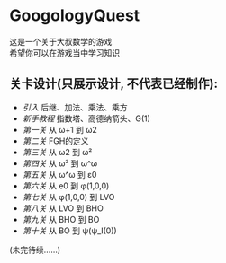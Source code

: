 # GoogologyQuest

这是一个关于大叔数学的游戏\
希望你可以在游戏当中学习知识

## 关卡设计(只展示设计, 不代表已经制作):
- *引入*          后继、加法、乘法、乘方
- *新手教程*      指数塔、高德纳箭头、G(1)
- *第一关*        从 ω+1 到 ω2
- *第二关*        FGH的定义
- *第三关*        从 ω2 到 ω²
- *第四关*        从 ω² 到 ω^ω
- *第五关*        从 ω^ω 到 ε0
- *第六关*        从 e0 到 φ(1,0,0)
- *第七关*        从 φ(1,0,0) 到 LVO
- *第八关*        从 LVO 到 BHO
- *第九关*        从 BHO 到 BO
- *第十关*        从 BO 到 ψ(ψ_I(0))

(未完待续……)
